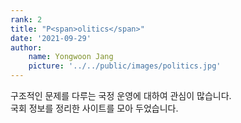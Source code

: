 ```yaml
---
rank: 2
title: "P<span>olitics</span>" 
date: '2021-09-29'
author:
    name: Yongwoon Jang
    picture: '../../public/images/politics.jpg'
---
```


구조적인 문제를 다루는 국정 운영에 대하여 관심이 많습니다. <br/>
국회 정보를 정리한 사이트를 모아 두었습니다. <br/>
